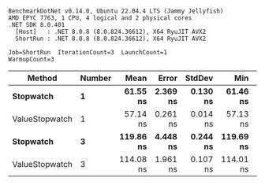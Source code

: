 ```

BenchmarkDotNet v0.14.0, Ubuntu 22.04.4 LTS (Jammy Jellyfish)
AMD EPYC 7763, 1 CPU, 4 logical and 2 physical cores
.NET SDK 8.0.401
  [Host]   : .NET 8.0.8 (8.0.824.36612), X64 RyuJIT AVX2
  ShortRun : .NET 8.0.8 (8.0.824.36612), X64 RyuJIT AVX2

Job=ShortRun  IterationCount=3  LaunchCount=1  
WarmupCount=3  

```
| Method         | Number | Mean      | Error    | StdDev   | Min       | Max       | Gen0   | Allocated |
|--------------- |------- |----------:|---------:|---------:|----------:|----------:|-------:|----------:|
| **Stopwatch**      | **1**      |  **61.55 ns** | **2.369 ns** | **0.130 ns** |  **61.46 ns** |  **61.70 ns** | **0.0005** |      **40 B** |
| ValueStopwatch | 1      |  57.14 ns | 0.261 ns | 0.014 ns |  57.13 ns |  57.15 ns |      - |         - |
| **Stopwatch**      | **3**      | **119.86 ns** | **4.448 ns** | **0.244 ns** | **119.69 ns** | **120.14 ns** | **0.0005** |      **40 B** |
| ValueStopwatch | 3      | 114.08 ns | 1.961 ns | 0.107 ns | 114.01 ns | 114.21 ns |      - |         - |
